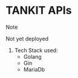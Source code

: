 # TANKIT APIs

> [!NOTE]
> Not yet deployed 

1. Tech Stack used:
   * Golang
   * Gin
   * MariaDb
  
